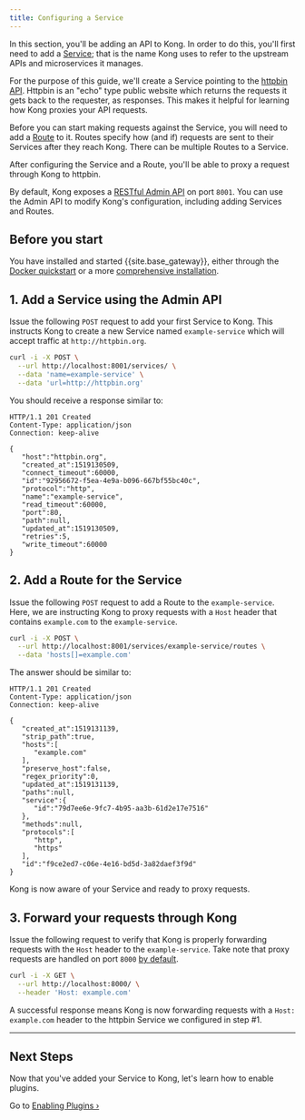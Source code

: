 ```yaml
---
title: Configuring a Service
---
```


In this section, you'll be adding an API to Kong. In order to do this, you'll
first need to add a [Service](/gateway/{{page.kong_version}}/admin-api/#service-object); that is the name Kong uses to refer to the upstream APIs and microservices
it manages.

For the purpose of this guide, we'll create a Service pointing to the [httpbin API][httpbin]. Httpbin is
an "echo" type public website which returns the requests it gets back to the requester, as responses. This
makes it helpful for learning how Kong proxies your API requests.

Before you can start making requests against the Service, you will need to add a [Route](/gateway/{{page.kong_version}}/admin-api/#route-object) to it.
Routes specify how (and if) requests are sent to their Services after they reach Kong. There can be multiple Routes to a Service.

After configuring the Service and a Route, you'll be able to proxy a request through Kong to httpbin.

By default, Kong exposes a [RESTful Admin API][API] on port `8001`. 
You can use the Admin API to modify Kong's configuration, including adding 
Services and Routes.

## Before you start
You have installed and started {{site.base_gateway}}, either through the [Docker quickstart](/gateway/{{page.kong_version}}/get-started/quickstart/) or a more [comprehensive installation](/gateway/{{page.kong_version}}/install-and-run/). 

## 1. Add a Service using the Admin API

Issue the following `POST` request to add your first Service to Kong.
This instructs Kong to create a new Service named `example-service` which will accept traffic at `http://httpbin.org`.

```bash
curl -i -X POST \
  --url http://localhost:8001/services/ \
  --data 'name=example-service' \
  --data 'url=http://httpbin.org'
```

You should receive a response similar to:

```http
HTTP/1.1 201 Created
Content-Type: application/json
Connection: keep-alive

{
   "host":"httpbin.org",
   "created_at":1519130509,
   "connect_timeout":60000,
   "id":"92956672-f5ea-4e9a-b096-667bf55bc40c",
   "protocol":"http",
   "name":"example-service",
   "read_timeout":60000,
   "port":80,
   "path":null,
   "updated_at":1519130509,
   "retries":5,
   "write_timeout":60000
}
```


## 2. Add a Route for the Service

Issue the following `POST` request to add a Route to the `example-service`.
Here, we are instructing Kong to proxy requests with a `Host` header that contains
`example.com` to the `example-service`.

```bash
curl -i -X POST \
  --url http://localhost:8001/services/example-service/routes \
  --data 'hosts[]=example.com'
```

The answer should be similar to:

```http
HTTP/1.1 201 Created
Content-Type: application/json
Connection: keep-alive

{
   "created_at":1519131139,
   "strip_path":true,
   "hosts":[
      "example.com"
   ],
   "preserve_host":false,
   "regex_priority":0,
   "updated_at":1519131139,
   "paths":null,
   "service":{
      "id":"79d7ee6e-9fc7-4b95-aa3b-61d2e17e7516"
   },
   "methods":null,
   "protocols":[
      "http",
      "https"
   ],
   "id":"f9ce2ed7-c06e-4e16-bd5d-3a82daef3f9d"
}
```

Kong is now aware of your Service and ready to proxy requests.

## 3. Forward your requests through Kong

Issue the following request to verify that Kong is properly forwarding
requests with the `Host` header to the `example-service`. Take note that proxy requests are handled on port `8000` [by default][proxy-port].

```bash
curl -i -X GET \
  --url http://localhost:8000/ \
  --header 'Host: example.com'
```

A successful response means Kong is now forwarding requests with a `Host: example.com` header to the httpbin Service we configured in step #1.

<hr>

## Next Steps

Now that you've added your Service to Kong, let's learn how to enable plugins.

Go to [Enabling Plugins &rsaquo;][enabling-plugins]

[API]: /gateway/{{page.kong_version}}/admin-api
[enabling-plugins]: /gateway/{{page.kong_version}}/get-started/quickstart/enabling-plugins
[proxy-port]: /gateway/{{page.kong_version}}/reference/configuration/#nginx-section
[httpbin]: https://httpbin.org/
